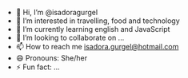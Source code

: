 - 👋 Hi, I’m @isadoragurgel
- 👀 I’m interested in travelling, food and technology
- 🌱 I’m currently learning english and JavaScript
- 💞️ I’m looking to collaborate on ...
- 📫 How to reach me isadora.gurgel@hotmail.com
- 😄 Pronouns: She/her
- ⚡ Fun fact: ...

<!---
isadoragurgel/isadoragurgel is a ✨ special ✨ repository because its `README.md` (this file) appears on your GitHub profile.
You can click the Preview link to take a look at your changes.
--->
